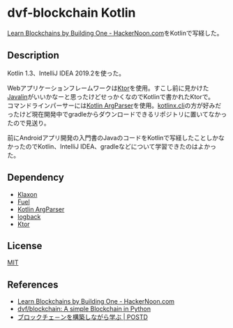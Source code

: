 # dvf-blockchain Kotlin

[Learn Blockchains by Building One \- HackerNoon\.com](https://hackernoon.com/learn-blockchains-by-building-one-117428612f46)をKotlinで写経した。

## Description

Kotlin 1.3、IntelliJ IDEA 2019.2を使った。  

Webアプリケーションフレームワークは[Ktor](https://github.com/ktorio/ktor)を使用。すこし前に見かけた[Javalin](https://github.com/tipsy/javalin)がいいかなーと思ったけどせっかくなのでKotlinで書かれたKtorで。  
コマンドラインパーサーには[Kotlin ArgParser](https://github.com/xenomachina/kotlin-argparser)を使用。[kotlinx.cli](https://github.com/Kotlin/kotlinx.cli)の方が好みだったけど現在開発中でgradleからダウンロードできるリポジトリに置いてなかったので見送り。  

前にAndroidアプリ開発の入門書のJavaのコードをKotlinで写経したことしかなかったのでKotlin、IntelliJ IDEA、gradleなどについて学習できたのはよかった。  

## Dependency

 - [Klaxon](https://github.com/cbeust/klaxon)
 - [Fuel](https://github.com/kittinunf/fuel)
 - [Kotlin ArgParser](https://github.com/xenomachina/kotlin-argparser)
 - [logback](https://github.com/qos-ch/logback)
 - [Ktor](https://github.com/ktorio/ktor)

## License

[MIT](https://github.com/tcnksm/tool/blob/master/LICENCE)

## References
- [Learn Blockchains by Building One \- HackerNoon\.com](https://hackernoon.com/learn-blockchains-by-building-one-117428612f46)
- [dvf/blockchain: A simple Blockchain in Python](https://github.com/dvf/blockchain)
- [ブロックチェ－ンを構築しながら学ぶ \| POSTD](https://postd.cc/learn-blockchains-by-building-one/)
